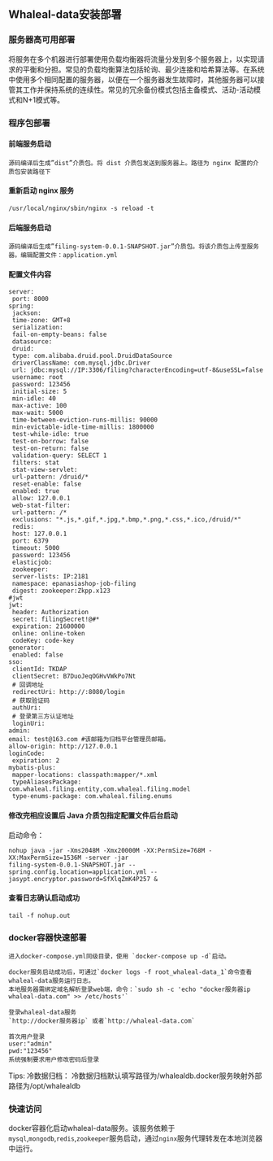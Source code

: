 
## Whaleal-data安装部署

### 	服务器高可用部署

将服务在多个机器进行部署使用负载均衡器将流量分发到多个服务器上，以实现请求的平衡和分担。常见的负载均衡算法包括轮询、最少连接和哈希算法等。在系统中使用多个相同配置的服务器，以便在一个服务器发生故障时，其他服务器可以接管其工作并保持系统的连续性。常见的冗余备份模式包括主备模式、活动-活动模式和N+1模式等。


### 	程序包部署
#### 前端服务启动 
    源码编译后生成”dist”介质包。将 dist 介质包发送到服务器上。路径为 nginx 配置的介质包安装路径下
#### 重新启动 nginx 服务
    /usr/local/nginx/sbin/nginx -s reload -t

#### 后端服务启动
    源码编译后生成”filing-system-0.0.1-SNAPSHOT.jar”介质包。将该介质包上传至服务器。编辑配置文件：application.yml
#### 配置文件内容
```
server:
 port: 8000
spring:
 jackson:
 time-zone: GMT+8
 serialization:
 fail-on-empty-beans: false
 datasource:
 druid:
 type: com.alibaba.druid.pool.DruidDataSource
 driverClassName: com.mysql.jdbc.Driver
 url: jdbc:mysql://IP:3306/filing?characterEncoding=utf-8&useSSL=false
 username: root
 password: 123456
 initial-size: 5
 min-idle: 40
 max-active: 100
 max-wait: 5000
 time-between-eviction-runs-millis: 90000
 min-evictable-idle-time-millis: 1800000
 test-while-idle: true
 test-on-borrow: false
 test-on-return: false
 validation-query: SELECT 1
 filters: stat
 stat-view-servlet:
 url-pattern: /druid/*
 reset-enable: false
 enabled: true
 allow: 127.0.0.1
 web-stat-filter:
 url-pattern: /*
 exclusions: "*.js,*.gif,*.jpg,*.bmp,*.png,*.css,*.ico,/druid/*"
 redis:
 host: 127.0.0.1
 port: 6379
 timeout: 5000
 password: 123456
 elasticjob:
 zookeeper:
 server-lists: IP:2181
 namespace: epanasiashop-job-filing
 digest: zookeeper:Zkpp.x123
#jwt
jwt:
 header: Authorization
 secret: filingSecret!@#*
 expiration: 21600000
 online: online-token
 codeKey: code-key
generator:
 enabled: false
sso:
 clientId: TKDAP
 clientSecret: B7DuoJeqOGHvVWkPo7Nt
 # 回调地址
 redirectUri: http://:8080/login
 # 获取验证码
 authUri:
 # 登录第三方认证地址
 loginUri:
admin:
email: test@163.com #该邮箱为归档平台管理员邮箱。
allow-origin: http://127.0.0.1
loginCode:
 expiration: 2
mybatis-plus:
 mapper-locations: classpath:mapper/*.xml
 typeAliasesPackage: com.whaleal.filing.entity,com.whaleal.filing.model
 type-enums-package: com.whaleal.filing.enums
```
#### 修改完相应设置后 Java 介质包指定配置文件后台启动
启动命令：
```
nohup java -jar -Xms2048M -Xmx20000M -XX:PermSize=768M -XX:MaxPermSize=1536M -server -jar 
filing-system-0.0.1-SNAPSHOT.jar --spring.config.location=application.yml --jasypt.encryptor.password=SfXlqZmK4P257 &
```

#### 查看日志确认启动成功
    tail -f nohup.out

### 	docker容器快速部署
```
进入docker-compose.yml同级目录，使用 `docker-compose up -d`启动。

docker服务启动成功后，可通过`docker logs -f root_whaleal-data_1`命令查看whaleal-data服务运行日志。
本地服务器需绑定域名解析登录web端，命令：`sudo sh -c 'echo "docker服务器ip  whaleal-data.com" >> /etc/hosts'`

登录whaleal-data服务
`http://docker服务器ip` 或者`http://whaleal-data.com`

首次用户登录
user:"admin"
pwd:"123456"
系统强制要求用户修改密码后登录
```


Tips:
冷数据归档：
冷数据归档默认填写路径为/whalealdb.docker服务映射外部路径为/opt/whalealdb

### 	 快速访问

docker容器化启动whaleal-data服务。该服务依赖于`mysql`,`mongodb`,`redis`,`zookeeper`服务启动，通过`nginx`服务代理转发在本地浏览器中运行。
